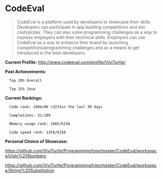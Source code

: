 CodeEval
===========

>CodeEval is a platform used by developers to showcase their skills. Developers can participate in app building competitions and win cash/prizes. They can also solve programming challenges as a way to impress employers with their technical skills. Employers can use CodeEval as a way to enhance their brand by launching competitions/programming challenges and as a means to get introduced to the best developers.

**Current Profile:** http://www.codeeval.com/profile/ViviTurtle/

**Past Achievements:**
      
      Top 20% Overall
      
      Top 15% Java

**Current Rankings:**
      
      Code rank: 2884/6K +3274in the last 30 days

      Completions: 31/189 

      Memory usage rank: 2865/6158 

      Code speed rank: 1359/6158 


**Personal Choice of Showcase:**

https://github.com/ViviTurtle/Programming/tree/master/CodeEval/workspace/Ugly%20Numbers

https://github.com/ViviTurtle/Programming/tree/master/CodeEval/workspace/String%20Substitution
